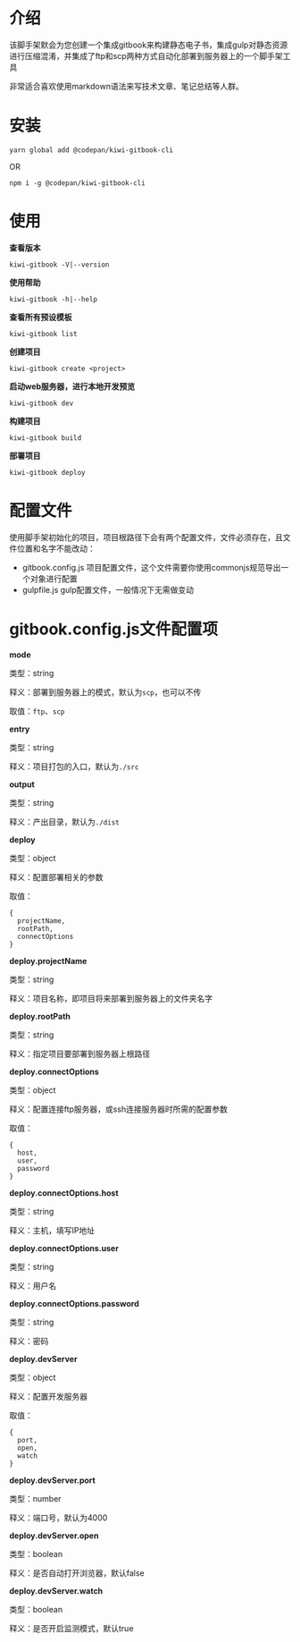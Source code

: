 # 介绍
该脚手架默会为您创建一个集成gitbook来构建静态电子书，集成gulp对静态资源进行压缩混淆，并集成了ftp和scp两种方式自动化部署到服务器上的一个脚手架工具

非常适合喜欢使用markdown语法来写技术文章、笔记总结等人群。
# 安装
```shell
yarn global add @codepan/kiwi-gitbook-cli
```
OR
```shell
npm i -g @codepan/kiwi-gitbook-cli
```
# 使用

**查看版本**

```shell
kiwi-gitbook -V|--version
```

**使用帮助**

```shell
kiwi-gitbook -h|--help
```

**查看所有预设模板**

```shell
kiwi-gitbook list
```

**创建项目**

```shell
kiwi-gitbook create <project>
```

**启动web服务器，进行本地开发预览**

```shell
kiwi-gitbook dev
```

**构建项目**

```shell
kiwi-gitbook build
```

**部署项目**

```shell
kiwi-gitbook deploy
```

# 配置文件
使用脚手架初始化的项目，项目根路径下会有两个配置文件，文件必须存在，且文件位置和名字不能改动：
* gitbook.config.js 项目配置文件，这个文件需要你使用commonjs规范导出一个对象进行配置
* gulpfile.js gulp配置文件，一般情况下无需做变动

# gitbook.config.js文件配置项

**mode**

类型：string

释义：部署到服务器上的模式，默认为`scp`，也可以不传

取值：`ftp`、`scp`

**entry**

类型：string

释义：项目打包的入口，默认为`./src`

**output**

类型：string

释义：产出目录，默认为`./dist`

**deploy**

类型：object

释义：配置部署相关的参数

取值：
```
{
  projectName,
  rootPath,
  connectOptions
}
```

**deploy.projectName**

类型：string

释义：项目名称，即项目将来部署到服务器上的文件夹名字

**deploy.rootPath**

类型：string

释义：指定项目要部署到服务器上根路径

**deploy.connectOptions**

类型：object

释义：配置连接ftp服务器，或ssh连接服务器时所需的配置参数

取值：
```
{
  host,
  user,
  password
}
```

**deploy.connectOptions.host**

类型：string

释义：主机，填写IP地址

**deploy.connectOptions.user**

类型：string

释义：用户名

**deploy.connectOptions.password**

类型：string

释义：密码

**deploy.devServer**

类型：object

释义：配置开发服务器

取值：
```
{
  port,
  open,
  watch
}
```

**deploy.devServer.port**

类型：number

释义：端口号，默认为4000


**deploy.devServer.open**

类型：boolean

释义：是否自动打开浏览器，默认false

**deploy.devServer.watch**

类型：boolean

释义：是否开启监测模式，默认true